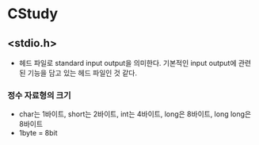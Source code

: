 # CStudy

## <stdio.h>
  
- 헤드 파일로 standard input output을 의미한다. 기본적인 input output에 관련된 기능을 담고 있는 헤드 파일인 것 같다.  

### 정수 자료형의 크기  
  
- char는 1바이트, short는 2바이트, int는 4바이트, long은 8바이트, long long은 8바이트  
- 1byte = 8bit